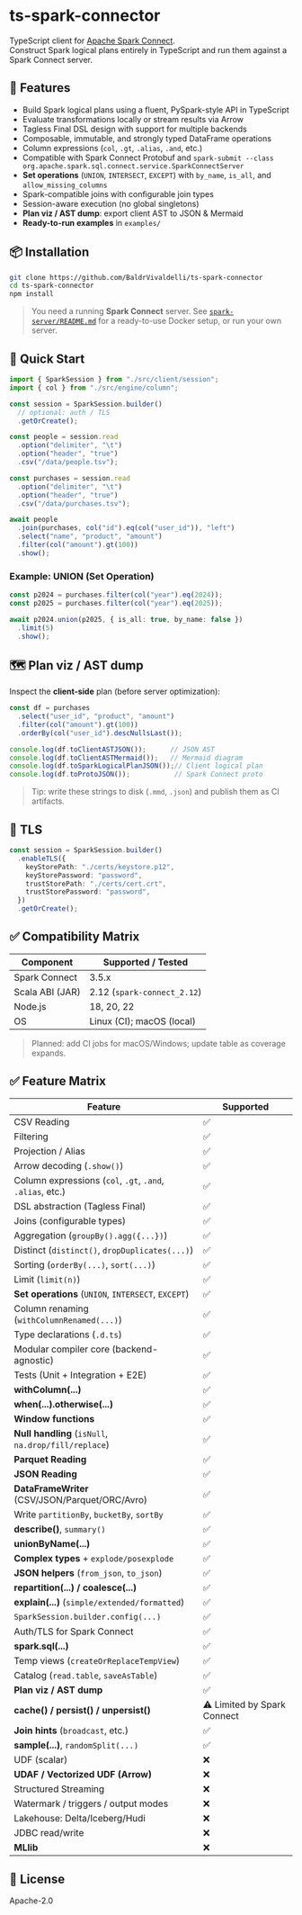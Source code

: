 # ts-spark-connector

TypeScript client for [Apache Spark Connect](https://spark.apache.org/docs/latest/sql-connect.html).  
Construct Spark logical plans entirely in TypeScript and run them against a Spark Connect server.

## 🚀 Features

- Build Spark logical plans using a fluent, PySpark-style API in TypeScript
- Evaluate transformations locally or stream results via Arrow
- Tagless Final DSL design with support for multiple backends
- Composable, immutable, and strongly typed DataFrame operations
- Column expressions (`col`, `.gt`, `.alias`, `.and`, etc.)
- Compatible with Spark Connect Protobuf and
  `spark-submit --class org.apache.spark.sql.connect.service.SparkConnectServer`
- **Set operations** (`UNION`, `INTERSECT`, `EXCEPT`) with `by_name`, `is_all`, and `allow_missing_columns`
- Spark-compatible joins with configurable join types
- Session-aware execution (no global singletons)
- **Plan viz / AST dump**: export client AST to JSON & Mermaid
- **Ready-to-run examples** in `examples/`

## 📦 Installation

```bash
git clone https://github.com/BaldrVivaldelli/ts-spark-connector
cd ts-spark-connector
npm install
```

> You need a running **Spark Connect** server. See [`spark-server/README.md`](spark-server/README.md) for a ready-to-use Docker setup, or run your own server.

## 🧪 Quick Start

```ts
import { SparkSession } from "./src/client/session";
import { col } from "./src/engine/column";

const session = SparkSession.builder()
  // optional: auth / TLS
  .getOrCreate();

const people = session.read
  .option("delimiter", "\t")
  .option("header", "true")
  .csv("/data/people.tsv");

const purchases = session.read
  .option("delimiter", "\t")
  .option("header", "true")
  .csv("/data/purchases.tsv");

await people
  .join(purchases, col("id").eq(col("user_id")), "left")
  .select("name", "product", "amount")
  .filter(col("amount").gt(100))
  .show();
```

### Example: UNION (Set Operation)

```ts
const p2024 = purchases.filter(col("year").eq(2024));
const p2025 = purchases.filter(col("year").eq(2025));

await p2024.union(p2025, { is_all: true, by_name: false })
  .limit(5)
  .show();
```

## 🗺️ Plan viz / AST dump

Inspect the **client-side** plan (before server optimization):

```ts
const df = purchases
  .select("user_id", "product", "amount")
  .filter(col("amount").gt(100))
  .orderBy(col("user_id").descNullsLast());

console.log(df.toClientASTJSON());      // JSON AST
console.log(df.toClientASTMermaid());   // Mermaid diagram
console.log(df.toSparkLogicalPlanJSON());// Client logical plan
console.log(df.toProtoJSON());           // Spark Connect proto
```

> Tip: write these strings to disk (`.mmd`, `.json`) and publish them as CI artifacts.

## 🔐 TLS

```ts
const session = SparkSession.builder()
  .enableTLS({
    keyStorePath: "./certs/keystore.p12",
    keyStorePassword: "password",
    trustStorePath: "./certs/cert.crt",
    trustStorePassword: "password",
  })
  .getOrCreate();
```

## ✅ Compatibility Matrix

| Component        | Supported / Tested                 |
|------------------|------------------------------------|
| Spark Connect    | 3.5.x                              |
| Scala ABI (JAR)  | 2.12 (`spark-connect_2.12`)        |
| Node.js          | 18, 20, 22                         |
| OS               | Linux (CI); macOS (local)          |

> Planned: add CI jobs for macOS/Windows; update table as coverage expands.

## ✅ Feature Matrix

| Feature                                                                | Supported |
|------------------------------------------------------------------------|-----------|
| CSV Reading                                                            | ✅         |
| Filtering                                                              | ✅         |
| Projection / Alias                                                     | ✅         |
| Arrow decoding (`.show()`)                                             | ✅         |
| Column expressions (`col`, `.gt`, `.and`, `.alias`, etc.)              | ✅         |
| DSL abstraction (Tagless Final)                                        | ✅         |
| Joins (configurable types)                                             | ✅         |
| Aggregation (`groupBy().agg({...})`)                                   | ✅         |
| Distinct (`distinct()`, `dropDuplicates(...)`)                         | ✅         |
| Sorting (`orderBy(...)`, `sort(...)`)                                  | ✅         |
| Limit (`limit(n)`)                                                     | ✅         |
| **Set operations** (`UNION`, `INTERSECT`, `EXCEPT`)                    | ✅         |
| Column renaming (`withColumnRenamed(...)`)                             | ✅         |
| Type declarations (`.d.ts`)                                            | ✅         |
| Modular compiler core (backend-agnostic)                               | ✅         |
| Tests (Unit + Integration + E2E)                                       | ✅         |
| **withColumn(...)**                                                    | ✅         |
| **when(...).otherwise(...)**                                           | ✅         |
| **Window functions**                                                   | ✅         |
| **Null handling** (`isNull`, `na.drop/fill/replace`)                   | ✅         |
| **Parquet Reading**                                                    | ✅         |
| **JSON Reading**                                                       | ✅         |
| **DataFrameWriter** (CSV/JSON/Parquet/ORC/Avro)                        | ✅         |
| Write `partitionBy`, `bucketBy`, `sortBy`                              | ✅         |
| **describe()**, `summary()`                                            | ✅         |
| **unionByName(...)**                                                   | ✅         |
| **Complex types** + `explode/posexplode`                               | ✅         |
| **JSON helpers** (`from_json`, `to_json`)                              | ✅         |
| **repartition(...) / coalesce(...)**                                   | ✅         |
| **explain(...)** (`simple/extended/formatted`)                         | ✅         |
| `SparkSession.builder.config(...)`                                     | ✅         |
| Auth/TLS for Spark Connect                                             | ✅         |
| **spark.sql(...)**                                                     | ✅         |
| Temp views (`createOrReplaceTempView`)                                 | ✅         |
| Catalog (`read.table`, `saveAsTable`)                                  | ✅         |
| **Plan viz / AST dump**                                                | ✅         |
| **cache() / persist() / unpersist()**                                  | ⚠️ Limited by Spark Connect |
| **Join hints** (`broadcast`, etc.)                                     | ✅         |
| **sample(...)**, `randomSplit(...)`                                    | ✅         |
| UDF (scalar)                                                           | ❌         |
| **UDAF / Vectorized UDF (Arrow)**                                      | ❌         |
| Structured Streaming                                                   | ❌         |
| Watermark / triggers / output modes                                    | ❌         |
| Lakehouse: Delta/Iceberg/Hudi                                          | ❌         |
| JDBC read/write                                                        | ❌         |
| **MLlib**                                                              | ❌         |

## 📄 License

Apache-2.0
